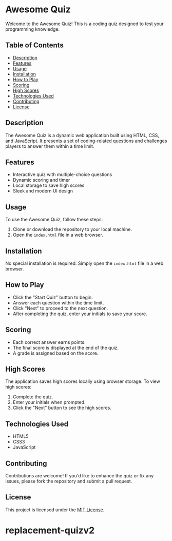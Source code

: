 # Awesome Quiz

Welcome to the Awesome Quiz! This is a coding quiz designed to test your programming knowledge.

## Table of Contents
- [Description](#description)
- [Features](#features)
- [Usage](#usage)
- [Installation](#installation)
- [How to Play](#how-to-play)
- [Scoring](#scoring)
- [High Scores](#high-scores)
- [Technologies Used](#technologies-used)
- [Contributing](#contributing)
- [License](#license)

## Description

The Awesome Quiz is a dynamic web application built using HTML, CSS, and JavaScript. It presents a set of coding-related questions and challenges players to answer them within a time limit.

## Features

- Interactive quiz with multiple-choice questions
- Dynamic scoring and timer
- Local storage to save high scores
- Sleek and modern UI design

## Usage

To use the Awesome Quiz, follow these steps:

1. Clone or download the repository to your local machine.
2. Open the `index.html` file in a web browser.

## Installation

No special installation is required. Simply open the `index.html` file in a web browser.

## How to Play

- Click the "Start Quiz" button to begin.
- Answer each question within the time limit.
- Click "Next" to proceed to the next question.
- After completing the quiz, enter your initials to save your score.

## Scoring

- Each correct answer earns points.
- The final score is displayed at the end of the quiz.
- A grade is assigned based on the score.

## High Scores

The application saves high scores locally using browser storage. To view high scores:

1. Complete the quiz.
2. Enter your initials when prompted.
3. Click the "Next" button to see the high scores.

## Technologies Used

- HTML5
- CSS3
- JavaScript

## Contributing

Contributions are welcome! If you'd like to enhance the quiz or fix any issues, please fork the repository and submit a pull request.

## License

This project is licensed under the [MIT License](LICENSE).
# replacement-quizv2
